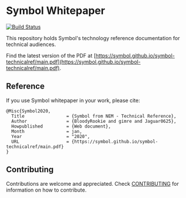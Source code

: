 # Symbol Whitepaper

[![Build Status](https://travis-ci.com/symbol/symbol-technicalref.svg?branch=main)](https://travis-ci.com/symbol/symbol-technicalref)

This repository holds Symbol's technology reference documentation for technical audiences.

Find the latest version of the PDF at [https://symbol.github.io/symbol-technicalref/main.pdf](https://symbol.github.io/symbol-technicalref/main.pdf).

## Reference

If you use Symbol whitepaper in your work, please cite:

```
@Misc{Symbol2020,
  Title                = {Symbol from NEM - Technical Reference},
  Author               = {BloodyRookie and gimre and Jaguar0625},
  Howpublished         = {Web document},
  Month                = jan,
  Year                 = "2020",
  URL                  = {https://symbol.github.io/symbol-technicalref/main.pdf}
}
```

## Contributing

Contributions are welcome and appreciated. Check [CONTRIBUTING](CONTRIBUTING.md) for information on how to contribute.
